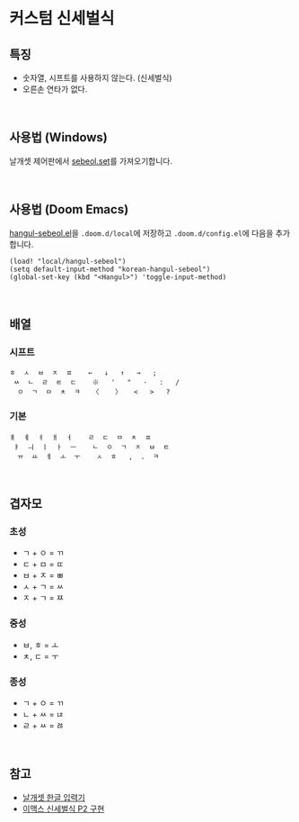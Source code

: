 # 커스텀 신세벌식

## 특징
- 숫자열, 시프트를 사용하지 않는다. (신세벌식)
- 오른손 연타가 없다.

<p>&nbsp;</p>

## 사용법 (Windows)
날개셋 제어판에서 [sebeol.set](sebeol.set)를 가져오기합니다.

<p>&nbsp;</p>

## 사용법 (Doom Emacs)
[hangul-sebeol.el](hangul-sebeol.el)을 `.doom.d/local`에 저장하고 `.doom.d/config.el`에 다음을 추가합니다.
```elisp
(load! "local/hangul-sebeol")
(setq default-input-method "korean-hangul-sebeol")
(global-set-key (kbd "<Hangul>") 'toggle-input-method)
```

<p>&nbsp;</p>

## 배열

### 시프트
```
ㅎ  ㅅ  ㅂ  ㅈ  ㅍ    ←   ↓   ↑   →   ;
 ㅆ  ㄴ  ㄹ  ㅌ  ㄷ    ※   '   "   ·   :   /
  ㅇ  ㄱ  ㅁ  ㅊ  ㅋ   〈    〉   <   >   ?
```

### 기본
```
ㅒ  ㅖ  ㅕ  ㅐ  ㅓ    ㄹ  ㄷ  ㅁ  ㅊ  ㅍ
 ㅑ  ㅢ  ㅣ  ㅏ  ㅡ    ㄴ  ㅇ  ㄱ  ㅈ  ㅂ  ㅌ
  ㅠ  ㅛ  ㅔ  ㅗ  ㅜ    ㅅ  ㅎ   ,  .  ㅋ
```

<p>&nbsp;</p>

## 겹자모

### 초성
- ㄱ + ㅇ = ㄲ
- ㄷ + ㅁ = ㄸ
- ㅂ + ㅈ = ㅃ
- ㅅ + ㄱ = ㅆ
- ㅈ + ㄱ = ㅉ

### 중성
- ㅂ, ㅎ = ㅗ
- ㅊ, ㄷ = ㅜ

### 종성
- ㄱ + ㅇ = ㄲ
- ㄴ + ㅆ = ㄶ
- ㄹ + ㅆ = ㅀ

<p>&nbsp;</p>

## 참고
- [날개셋 한글 입력기](http://moogi.new21.org/prg4.html)
- [이맥스 신세벌식 P2 구현](https://github.com/demokritos/hangul-s3p2)
